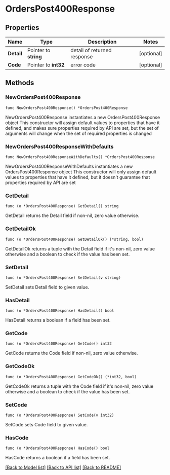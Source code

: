 # OrdersPost400Response

## Properties

Name | Type | Description | Notes
------------ | ------------- | ------------- | -------------
**Detail** | Pointer to **string** | detail of returned response | [optional] 
**Code** | Pointer to **int32** | error code | [optional] 

## Methods

### NewOrdersPost400Response

`func NewOrdersPost400Response() *OrdersPost400Response`

NewOrdersPost400Response instantiates a new OrdersPost400Response object
This constructor will assign default values to properties that have it defined,
and makes sure properties required by API are set, but the set of arguments
will change when the set of required properties is changed

### NewOrdersPost400ResponseWithDefaults

`func NewOrdersPost400ResponseWithDefaults() *OrdersPost400Response`

NewOrdersPost400ResponseWithDefaults instantiates a new OrdersPost400Response object
This constructor will only assign default values to properties that have it defined,
but it doesn't guarantee that properties required by API are set

### GetDetail

`func (o *OrdersPost400Response) GetDetail() string`

GetDetail returns the Detail field if non-nil, zero value otherwise.

### GetDetailOk

`func (o *OrdersPost400Response) GetDetailOk() (*string, bool)`

GetDetailOk returns a tuple with the Detail field if it's non-nil, zero value otherwise
and a boolean to check if the value has been set.

### SetDetail

`func (o *OrdersPost400Response) SetDetail(v string)`

SetDetail sets Detail field to given value.

### HasDetail

`func (o *OrdersPost400Response) HasDetail() bool`

HasDetail returns a boolean if a field has been set.

### GetCode

`func (o *OrdersPost400Response) GetCode() int32`

GetCode returns the Code field if non-nil, zero value otherwise.

### GetCodeOk

`func (o *OrdersPost400Response) GetCodeOk() (*int32, bool)`

GetCodeOk returns a tuple with the Code field if it's non-nil, zero value otherwise
and a boolean to check if the value has been set.

### SetCode

`func (o *OrdersPost400Response) SetCode(v int32)`

SetCode sets Code field to given value.

### HasCode

`func (o *OrdersPost400Response) HasCode() bool`

HasCode returns a boolean if a field has been set.


[[Back to Model list]](../README.md#documentation-for-models) [[Back to API list]](../README.md#documentation-for-api-endpoints) [[Back to README]](../README.md)


